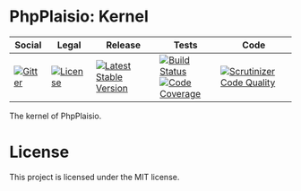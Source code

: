 # PhpPlaisio: Kernel

<table>
<thead>
<tr>
<th>Social</th>
<th>Legal</th>
<th>Release</th>
<th>Tests</th>
<th>Code</th>
</tr>
</thead>
<tbody>
<tr>
<td>
<a href="https://gitter.im/PhpPlaisio/PhpPlaisio"><img src="https://badges.gitter.im/PhpPlaisio/PhpPlaisio.svg" alt="Gitter"/></a>
</td>
<td>
<a href="https://packagist.org/packages/plaisio/kernel"><img src="https://poser.pugx.org/plaisio/kernel/license" alt="License"/></a>
</td>
<td>
<a href="https://packagist.org/packages/plaisio/kernel"><img src="https://poser.pugx.org/plaisio/kernel/v/stable" alt="Latest Stable Version"/></a>
</td>
<td>
<a href="https://travis-ci.org/PhpPlaisio/kernel"><img src="https://api.travis-ci.org/PhpPlaisio/kernel.svg?branch=master" alt="Build Status"/></a><br/>
<a href="https://scrutinizer-ci.com/g/PhpPlaisio/kernel/?branch=master"><img src="https://scrutinizer-ci.com/g/PhpPlaisio/kernel/badges/coverage.png?b=master" alt="Code Coverage"/></a>
</td>
<td>
<a href="https://scrutinizer-ci.com/g/PhpPlaisio/kernel/?branch=master"><img src="https://scrutinizer-ci.com/g/PhpPlaisio/kernel/badges/quality-score.png?b=master" alt="Scrutinizer Code Quality"/></a>
</td>
</tr>
</tbody>
</table>

The kernel of PhpPlaisio.

#  License

This project is licensed under the MIT license.

